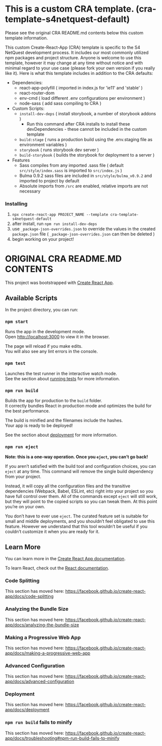 # This is a custom CRA template. (cra-template-s4netquest-default)

Please see the original CRA README.md contents below this custom template information.

This custom Create-React-App (CRA) template is specific to the S4 NetQuest development process. It includes our most commonly utilized npm packages and project structure. Anyone is welcome to use this template, however it may change at any time without notice and with minimal regard to your use case (please fork your own version if you really like it). Here is what this template includes in addition to the CRA defaults:

* Dependencies:
  * react-app-polyfill ( imported in index.js for 'ie11' and 'stable' )
  * react-router-dom
  * env-cmd ( load different .env configurations per environment )
  * node-sass ( add sass compiling to CRA )
* Custom Scripts:
  * `install-dev-deps` ( install storybook, a number of storybook addons )
    * Run this command after CRA installs to install these devDependencies - these cannot be included in the custom template
  * `build:stage` ( runs a production build using the .env.staging file as environment variables )
  * `storybook` ( runs storybook dev server )
  * `build-storybook` ( builds the storybook for deployment to a server )
* Features
  * Sass compiles from any imported .sass file ( default `src/style/index.sass` is imported to `src/index.js` )
  * Bulma 0.9.2 sass files are included in `src/style/bulma_v0.9.2` and imported to project by default
  * Absolute imports from `/src` are enabled, relative imports are not necessary

### Installing
1. `npx create-react-app PROJECT_NAME --template cra-template-s4netquest-default`
2. after install, run `npm run install-dev-deps`
3. use `_package-json-overrides.json` to override the values in the created `package.json` file ( `_package-json-overrides.json` can then be deleted )
4. begin working on your project!

# ORIGINAL CRA README.MD CONTENTS

This project was bootstrapped with [Create React App](https://github.com/facebook/create-react-app).

## Available Scripts

In the project directory, you can run:

### `npm start`

Runs the app in the development mode.<br />
Open [http://localhost:3000](http://localhost:3000) to view it in the browser.

The page will reload if you make edits.<br />
You will also see any lint errors in the console.

### `npm test`

Launches the test runner in the interactive watch mode.<br />
See the section about [running tests](https://facebook.github.io/create-react-app/docs/running-tests) for more information.

### `npm run build`

Builds the app for production to the `build` folder.<br />
It correctly bundles React in production mode and optimizes the build for the best performance.

The build is minified and the filenames include the hashes.<br />
Your app is ready to be deployed!

See the section about [deployment](https://facebook.github.io/create-react-app/docs/deployment) for more information.

### `npm run eject`

**Note: this is a one-way operation. Once you `eject`, you can’t go back!**

If you aren’t satisfied with the build tool and configuration choices, you can `eject` at any time. This command will remove the single build dependency from your project.

Instead, it will copy all the configuration files and the transitive dependencies (Webpack, Babel, ESLint, etc) right into your project so you have full control over them. All of the commands except `eject` will still work, but they will point to the copied scripts so you can tweak them. At this point you’re on your own.

You don’t have to ever use `eject`. The curated feature set is suitable for small and middle deployments, and you shouldn’t feel obligated to use this feature. However we understand that this tool wouldn’t be useful if you couldn’t customize it when you are ready for it.

## Learn More

You can learn more in the [Create React App documentation](https://facebook.github.io/create-react-app/docs/getting-started).

To learn React, check out the [React documentation](https://reactjs.org/).

### Code Splitting

This section has moved here: https://facebook.github.io/create-react-app/docs/code-splitting

### Analyzing the Bundle Size

This section has moved here: https://facebook.github.io/create-react-app/docs/analyzing-the-bundle-size

### Making a Progressive Web App

This section has moved here: https://facebook.github.io/create-react-app/docs/making-a-progressive-web-app

### Advanced Configuration

This section has moved here: https://facebook.github.io/create-react-app/docs/advanced-configuration

### Deployment

This section has moved here: https://facebook.github.io/create-react-app/docs/deployment

### `npm run build` fails to minify

This section has moved here: https://facebook.github.io/create-react-app/docs/troubleshooting#npm-run-build-fails-to-minify